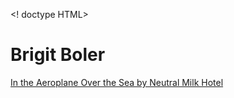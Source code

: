 <! doctype HTML>
<h1>Brigit Boler</h1>
<a href=https://www.youtube.com/watch?v=hD6_QXwKesU>In the Aeroplane Over the Sea by Neutral Milk Hotel</a>
